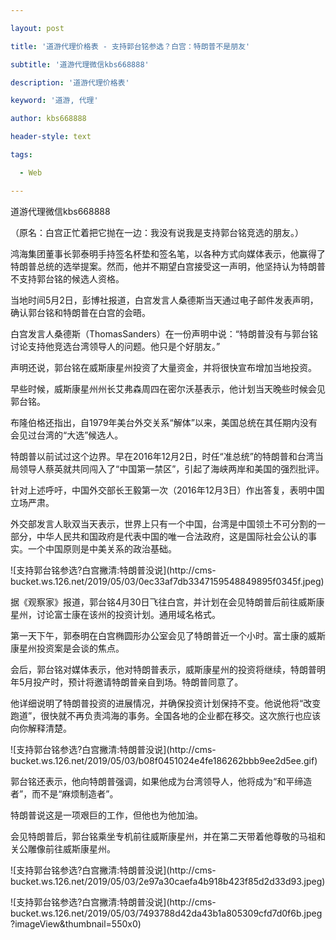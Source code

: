 ---
layout: post
title: '道游代理价格表 - 支持郭台铭参选？白宫：特朗普不是朋友'
subtitle: '道游代理微信kbs668888'
description: '道游代理价格表'
keyword: '道游, 代理'
author: kbs668888
header-style: text
tags:
  - Web
---
道游代理微信kbs668888

（原名：白宫正忙着把它抛在一边：我没有说我是支持郭台铭竞选的朋友。）

鸿海集团董事长郭泰明手持签名杯垫和签名笔，以各种方式向媒体表示，他赢得了特朗普总统的选举提案。然而，他并不期望白宫接受这一声明，他坚持认为特朗普不支持郭台铭的候选人资格。

当地时间5月2日，彭博社报道，白宫发言人桑德斯当天通过电子邮件发表声明，确认郭台铭和特朗普在白宫的会晤。

白宫发言人桑德斯（ThomasSanders）在一份声明中说：“特朗普没有与郭台铭讨论支持他竞选台湾领导人的问题。他只是个好朋友。”

声明还说，郭台铭在威斯康星州投资了大量资金，并将很快宣布增加当地投资。

早些时候，威斯康星州州长艾弗森周四在密尔沃基表示，他计划当天晚些时候会见郭台铭。

布隆伯格还指出，自1979年美台外交关系“解体”以来，美国总统在其任期内没有会见过台湾的“大选”候选人。

特朗普以前试过这个边界。早在2016年12月2日，时任“准总统”的特朗普和台湾当局领导人蔡英就共同闯入了“中国第一禁区”，引起了海峡两岸和美国的强烈批评。

针对上述呼吁，中国外交部长王毅第一次（2016年12月3日）作出答复，表明中国立场严肃。

外交部发言人耿双当天表示，世界上只有一个中国，台湾是中国领土不可分割的一部分，中华人民共和国政府是代表中国的唯一合法政府，这是国际社会公认的事实。一个中国原则是中美关系的政治基础。

![支持郭台铭参选?白宫撇清:特朗普没说](http://cms-
bucket.ws.126.net/2019/05/03/0ec33af7db3347159548849895f0345f.jpeg)

据《观察家》报道，郭台铭4月30日飞往白宫，并计划在会见特朗普后前往威斯康星州，讨论富士康在该州的投资计划。通用域名格式。

第一天下午，郭泰明在白宫椭圆形办公室会见了特朗普近一个小时。富士康的威斯康星州投资案是会谈的焦点。

会后，郭台铭对媒体表示，他对特朗普表示，威斯康星州的投资将继续，特朗普明年5月投产时，预计将邀请特朗普亲自到场。特朗普同意了。

他详细说明了特朗普投资的进展情况，并确保投资计划保持不变。他说他将“改变跑道”，很快就不再负责鸿海的事务。全国各地的企业都在移交。这次旅行也应该向你解释清楚。

![支持郭台铭参选?白宫撇清:特朗普没说](http://cms-
bucket.ws.126.net/2019/05/03/b08f0451024e4fe186262bbb9ee2d5ee.gif)

郭台铭还表示，他向特朗普强调，如果他成为台湾领导人，他将成为“和平缔造者”，而不是“麻烦制造者”。

特朗普说这是一项艰巨的工作，但他也为他加油。

会见特朗普后，郭台铭乘坐专机前往威斯康星州，并在第二天带着他尊敬的马祖和关公雕像前往威斯康星州。

![支持郭台铭参选?白宫撇清:特朗普没说](http://cms-
bucket.ws.126.net/2019/05/03/2e97a30caefa4b918b423f85d2d33d93.jpeg)

![支持郭台铭参选?白宫撇清:特朗普没说](http://cms-
bucket.ws.126.net/2019/05/03/7493788d42da43b1a805309cfd7d0f6b.jpeg?imageView&thumbnail=550x0)  

